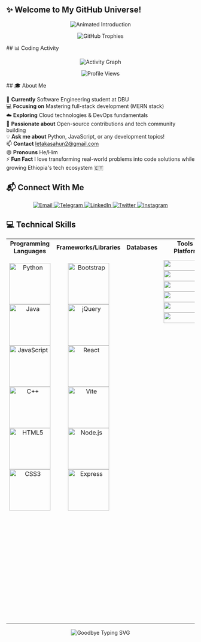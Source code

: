 ## ✨ Welcome to My GitHub Universe!

<p align="center">
  <img 
    src="https://readme-typing-svg.herokuapp.com?font=Poppins&size=32&duration=3000&pause=1000&color=4682B4&center=true&vCenter=true&width=1000&lines=👋+Hi+there!+I'm+Leta+Kasahun;🚀+Passionate+Software+Engineer+from+Ethiopia+🇪🇹;💻+Crafting+scalable+web+%26+mobile+apps+with+clean+code;🌱+Growing+through+open-source+%26+continuous+learning;🔥+Turning+ideas+into+impact+with+tech." 
    alt="Animated Introduction">
</p>
<p align="center">
  <img src="https://github-profile-trophy.vercel.app/?username=Leta-Kasahun&theme=radical&no-bg=true&no-frame=false&margin-w=8&border=6&border_radius=12&title=Stars,Commits,PullRequest,Issues,Repositories,Followers,Reviews,Discussions,Organizations,MultiLanguage&rank=-C" alt="GitHub Trophies">
</p>
## 📊 Coding Activity

<p align="center">
  <img src="https://github-readme-activity-graph.vercel.app/graph?username=Leta-Kasahun&theme=react-dark&hide_border=true&area=true&custom_title=My%20Contribution%20Graph&color=58A6FF&line=1F6FEB&point=1F6FEB" alt="Activity Graph">
</p>

<p align="center">
  <img src="https://komarev.com/ghpvc/?username=Leta-Kasahun&label=Profile%20Views&color=1F6FEB&style=flat" alt="Profile Views">
</p>
## 🎓 About Me

🌱 **Currently** Software Engineering student at DBU  
💻 **Focusing on** Mastering full-stack development (MERN stack)  
☁️ **Exploring** Cloud technologies & DevOps fundamentals  
🤝 **Passionate about** Open-source contributions and tech community building  
💡 **Ask me about** Python, JavaScript, or any development topics!  
📫 **Contact** letakasahun2@gmail.com  
😄 **Pronouns** He/Him  
⚡ **Fun Fact** I love transforming real-world problems into code solutions while growing Ethiopia's tech ecosystem 🇪🇹
## 📬 Connect With Me

<p align="center">
  <a href="mailto:letakasahun2@gmail.com">
    <img src="https://img.shields.io/badge/Gmail-D14836?style=flat-square&logo=gmail&logoColor=white" alt="Email">
  </a>
  <a href="https://t.me/letakasahun">
    <img src="https://img.shields.io/badge/Telegram-2CA5E0?style=flat-square&logo=telegram&logoColor=white" alt="Telegram">
  </a>
  <a href="https://linkedin.com/in/yourprofile">
    <img src="https://img.shields.io/badge/LinkedIn-0077B5?style=flat-square&logo=linkedin&logoColor=white" alt="LinkedIn">
  </a>
  <a href="https://twitter.com/yourusername">
    <img src="https://img.shields.io/badge/Twitter-1DA1F2?style=flat-square&logo=twitter&logoColor=white" alt="Twitter">
  </a>
  <a href="https://instagram.com/yourusername">
    <img src="https://img.shields.io/badge/Instagram-E4405F?style=flat-square&logo=instagram&logoColor=white" alt="Instagram">
  </a>
</p>

## 💻 Technical Skills

<table align="center">
  <tr>
    <td align="center" width="25%"><strong>Programming Languages</strong></td>
    <td align="center" width="25%"><strong>Frameworks/Libraries</strong></td>
    <td align="center" width="25%"><strong>Databases</strong></td>
    <td align="center" width="25%"><strong>Tools & Platforms</strong></td>
  </tr>
  <tr>
    <td valign="top">
      <p align="center">
        <img src="https://img.shields.io/badge/Python-3776AB?style=for-the-badge&logo=python&logoColor=white" alt="Python" width="110">
        <img src="https://img.shields.io/badge/Java-007396?style=for-the-badge&logo=java&logoColor=white" alt="Java" width="110">
        <img src="https://img.shields.io/badge/JavaScript-F7DF1E?style=for-the-badge&logo=javascript&logoColor=black" alt="JavaScript" width="110">
        <img src="https://img.shields.io/badge/C%2B%2B-00599C?style=for-the-badge&logo=c%2B%2B&logoColor=white" alt="C++" width="110">
        <img src="https://img.shields.io/badge/HTML5-E34F26?style=for-the-badge&logo=html5&logoColor=white" alt="HTML5" width="110">
        <img src="https://img.shields.io/badge/CSS3-1572B6?style=for-the-badge&logo=css3&logoColor=white" alt="CSS3" width="110">
      </p>
    </td>
    <td valign="top">
      <p align="center">
        <img src="https://img.shields.io/badge/Bootstrap-7952B3?style=for-the-badge&logo=bootstrap&logoColor=white" alt="Bootstrap" width="110">
        <img src="https://img.shields.io/badge/jQuery-0769AD?style=for-the-badge&logo=jquery&logoColor=white" alt="jQuery" width="110">
        <img src="https://img.shields.io/badge/React-61DAFB?style=for-the-badge&logo=react&logoColor=black" alt="React" width="110">
        <img src="https://img.shields.io/badge/Vite-646CFF?style=for-the-badge&logo=vite&logoColor=white" alt="Vite" width="110">
        <img src="https://img.shields.io/badge/Node.js-339933?style=for-the-badge&logo=node.js&logoColor=white" alt="Node.js" width="110">
        <img src="https://img.shields.io/badge/Express-000000?style=for-the-badge&logo=express&logoColor=white" alt="Express" width="110">
      </p>
    </td>
    <td valign="top">
      <p align="center">
    <!-- Databases -->
    <td valign="top">
      <p align="center" style="margin: 8px 0;">
        <img src="https://img.shields.io/badge/Microsoft%20SQL%20Server-CC2927?style=for-the-badge&logo=microsoft-sql-server&logoColor=white" width="130" height="28">
        <img src="https://img.shields.io/badge/PostgreSQL-4169E1?style=for-the-badge&logo=postgresql&logoColor=white" width="130" height="28">
        <img src="https://img.shields.io/badge/MongoDB-47A248?style=for-the-badge&logo=mongodb&logoColor=white" width="130" height="28">
        <img src="https://img.shields.io/badge/Oracle-F80000?style=for-the-badge&logo=oracle&logoColor=white" width="130" height="28">
        <img src="https://img.shields.io/badge/MySQL-4479A1?style=for-the-badge&logo=mysql&logoColor=white" width="130" height="28">
        <img src="https://img.shields.io/badge/SQLite-003B57?style=for-the-badge&logo=sqlite&logoColor=white" width="130" height="28">
      </p>
    </td>
     <td valign="top">
      <p align="center">
        <img src="https://img.shields.io/badge/AWS-232F3E?style=for-the-badge&logo=amazon-aws&logoColor=white" alt="AWS" width="110">
        <img src="https://img.shields.io/badge/Netlify-00C7B7?style=for-the-badge&logo=netlify&logoColor=white" alt="Netlify" width="110">
        <img src="https://img.shields.io/badge/Jira-0052CC?style=for-the-badge&logo=jira&logoColor=white" alt="Jira" width="110"> 
                <img src="https://img.shields.io/badge/Visual_Paradigm-FF6600?style=for-the-badge&logo=visual-paradigm&logoColor=white" alt="Visual Paradigm" width="140">

   <img src="https://img.shields.io/badge/Visual%20Studio-5C2D91?style=for-the-badge&logo=visual-studio&logoColor=white" alt="Visual Studio" width="140">
     
  <img src="https://img.shields.io/badge/Visual_Studio_Code-007ACC?style=for-the-badge&logo=visual-studio-code&logoColor=white" alt="VSCode" width="110">
        <img src="https://img.shields.io/badge/Git-F05032?style=for-the-badge&logo=git&logoColor=white" alt="Git" width="110">
        <img src="https://img.shields.io/badge/GitHub-181717?style=for-the-badge&logo=github&logoColor=white" alt="GitHub" width="110">
      </p>
    </td>
  </tr>
</table>
<p align="center">
  <img 
    src="https://readme-typing-svg.herokuapp.com?font=Poppins&size=28&duration=3000&pause=500&color=00F7A5&center=true&vCenter=true&width=900&lines=🙏+Thanks+for+scrolling+through+my+profile!;👋+Goodbye+for+now+—+see+you+around!;💬+Let's+connect+and+build+something+amazing+together." 
    alt="Goodbye Typing SVG">
</p>

